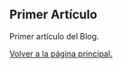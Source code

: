 ## Primer Artículo

Primer artículo del Blog.  
  
    
      
        
 [Volver a la página principal.](joseramongg.github.io/web)
